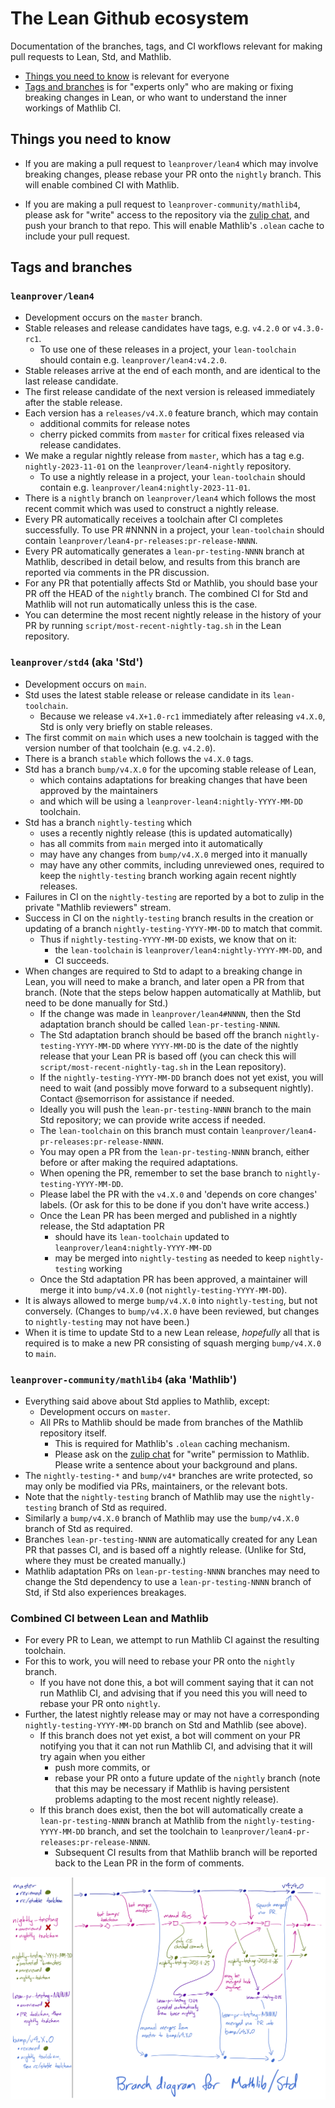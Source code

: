 # The Lean Github ecosystem

Documentation of the branches, tags, and CI workflows relevant for making pull requests to Lean, Std, and
Mathlib.

* [Things you need to know](#things-you-need-to-know) is relevant for everyone
* [Tags and branches](#tags-and-branches) is for "experts only" who are making or fixing
  breaking changes in Lean, or who want to understand the inner workings of Mathlib CI.

## Things you need to know

* If you are making a pull request to `leanprover/lean4` which may involve breaking changes,
  please rebase your PR onto the `nightly` branch. This will enable combined CI with Mathlib.

* If you are making a pull request to `leanprover-community/mathlib4`,
  please ask for "write" access to the repository via the [zulip chat](https://leanprover.zulipchat.com/#narrow/stream/287929-mathlib4/topic/github.20permission), and push your branch to that repo.
  This will enable Mathlib's `.olean` cache to include your pull request.

## Tags and branches

### `leanprover/lean4`

* Development occurs on the `master` branch.
* Stable releases and release candidates have tags, e.g. `v4.2.0` or `v4.3.0-rc1`.
  * To use one of these releases in a project, your `lean-toolchain` should contain e.g. `leanprover/lean4:v4.2.0`.
* Stable releases arrive at the end of each month, and are identical to the last release candidate.
* The first release candidate of the next version is released immediately after the stable release.
* Each version has a `releases/v4.X.0` feature branch, which may contain
  * additional commits for release notes
  * cherry picked commits from `master` for critical fixes released via release candidates.
* We make a regular nightly release from `master`, which has a tag e.g. `nightly-2023-11-01` on the
  `leanprover/lean4-nightly` repository.
  * To use a nightly release in a project, your `lean-toolchain` should contain e.g. `leanprover/lean4:nightly-2023-11-01`.
* There is a `nightly` branch on `leanprover/lean4` which follows the most recent commit which was
  used to construct a nightly release.
* Every PR automatically receives a toolchain after CI completes successfully.
  To use PR #NNNN in a project, your `lean-toolchain` should contain
  `leanprover/lean4-pr-releases:pr-release-NNNN`.
* Every PR automatically generates a `lean-pr-testing-NNNN` branch at Mathlib,
  described in detail below, and results from this branch are reported via comments
  in the PR discussion.
* For any PR that potentially affects Std or Mathlib, you should base your PR off the HEAD of the `nightly` branch.
  The combined CI for Std and Mathlib will not run automatically unless this is the case.
* You can determine the most recent nightly release in the history of your PR by running
  `script/most-recent-nightly-tag.sh` in the Lean repository.

### `leanprover/std4` (aka 'Std')

* Development occurs on `main`.
* Std uses the latest stable release or release candidate in its `lean-toolchain`.
  * Because we release `v4.X+1.0-rc1` immediately after releasing `v4.X.0`,
    Std is only very briefly on stable releases.
* The first commit on `main` which uses a new toolchain is tagged with the version number of that
  toolchain (e.g. `v4.2.0`).
* There is a branch `stable` which follows the `v4.X.0` tags.
* Std has a branch `bump/v4.X.0` for the upcoming stable release of Lean,
  * which contains adaptations for breaking changes that have been approved by the maintainers
  * and which will be using a `leanprover-lean4:nightly-YYYY-MM-DD` toolchain.
* Std has a branch `nightly-testing` which
  * uses a recently nightly release (this is updated automatically)
  * has all commits from `main` merged into it automatically
  * may have any changes from `bump/v4.X.0` merged into it manually
  * may have any other commits, including unreviewed ones, required to keep the `nightly-testing`
    branch working again recent nightly releases.
* Failures in CI on the `nightly-testing` are reported by a bot to zulip in the private
  "Mathlib reviewers" stream.
* Success in CI on the `nightly-testing` branch results in the creation or updating of a branch
  `nightly-testing-YYYY-MM-DD` to match that commit.
  * Thus if `nightly-testing-YYYY-MM-DD` exists, we know that on it:
    * the `lean-toolchain` is `leanprover/lean4:nightly-YYYY-MM-DD`, and
    * CI succeeds.
* When changes are required to Std to adapt to a breaking change in Lean,
  you will need to make a branch, and later open a PR from that branch.
  (Note that the steps below happen automatically at Mathlib,
  but need to be done manually for Std.)
  * If the change was made in `leanprover/lean4#NNNN`,
    then the Std adaptation branch should be called `lean-pr-testing-NNNN`.
  * The Std adaptation branch should be based off the branch `nightly-testing-YYYY-MM-DD`
    where `YYYY-MM-DD` is the date of the nightly release that your Lean PR is based off
    (you can check this will `script/most-recent-nightly-tag.sh` in the Lean repository).
  * If the `nightly-testing-YYYY-MM-DD` branch does not yet exist, you will need to wait
    (and possibly move forward to a subsequent nightly).
    Contact @semorrison for assistance if needed.
  * Ideally you will push the `lean-pr-testing-NNNN` branch to the main Std repository;
    we can provide write access if needed.
  * The `lean-toolchain` on this branch must contain `leanprover/lean4-pr-releases:pr-release-NNNN`.
  * You may open a PR from the `lean-pr-testing-NNNN` branch, either before or after
    making the required adaptations.
  * When opening the PR, remember to set the base branch to `nightly-testing-YYYY-MM-DD`.
  * Please label the PR with the `v4.X.0` and 'depends on core changes' labels.
    (Or ask for this to be done if you don't have write access.)
  * Once the Lean PR has been merged and published in a nightly release, the Std adaptation PR
    * should have its `lean-toolchain` updated to `leanprover/lean4:nightly-YYYY-MM-DD`
    * may be merged into `nightly-testing` as needed to keep `nightly-testing` working
  * Once the Std adaptation PR has been approved,
    a maintainer will merge it into `bump/v4.X.0` (not `nightly-testing-YYYY-MM-DD`).
* It is always allowed to merge `bump/v4.X.0` into `nightly-testing`, but not conversely.
  (Changes to `bump/v4.X.0` have been reviewed, but changes to `nightly-testing` may not have been.)
* When it is time to update Std to a new Lean release,
  *hopefully* all that is required is to make a new PR
  consisting of squash merging `bump/v4.X.0` to `main`.

### `leanprover-community/mathlib4` (aka 'Mathlib')

* Everything said above about Std applies to Mathlib, except:
  * Development occurs on `master`.
  * All PRs to Mathlib should be made from branches of the Mathlib repository itself.
    * This is required for Mathlib's `.olean` caching mechanism.
    * Please ask on the [zulip chat](https://leanprover.zulipchat.com/#narrow/stream/287929-mathlib4/topic/github.20permission) for "write" permission to Mathlib.
      Please write a sentence about your background and plans.
* The `nightly-testing-*` and `bump/v4*` branches are write protected,
  so may only be modified via PRs, maintainers, or the relevant bots.
* Note that the `nightly-testing` branch of Mathlib may use the `nightly-testing` branch of Std as required.
* Similarly a `bump/v4.X.0` branch of Mathlib may use the `bump/v4.X.0` branch of Std as required.
* Branches `lean-pr-testing-NNNN` are automatically created for any Lean PR that passes CI,
  and is based off a nightly release. (Unlike for Std, where they must be created manually.)
* Mathlib adaptation PRs on `lean-pr-testing-NNNN` branches may need to change the Std dependency
  to use a `lean-pr-testing-NNNN` branch of Std, if Std also experiences breakages.

### Combined CI between Lean and Mathlib

* For every PR to Lean, we attempt to run Mathlib CI against the resulting toolchain.
* For this to work, you will need to rebase your PR onto the `nightly` branch.
  * If you have not done this, a bot will comment saying that it can not run Mathlib CI,
    and advising that if you need this you will need to rebase your PR onto `nightly`.
* Further, the latest nightly release may or may not have a corresponding
  `nightly-testing-YYYY-MM-DD` branch on Std and Mathlib (see above).
  * If this branch does not yet exist, a bot will comment on your PR notifying you
    that it can not run Mathlib CI, and advising that it will try again when you either
    * push more commits, or
    * rebase your PR onto a future update of the `nightly` branch
      (note that this may be necessary if Mathlib is having persistent problems adapting
      to the most recent nightly release).
  * If this branch does exist, then the bot will automatically create a
    `lean-pr-testing-NNNN` branch at Mathlib from the `nightly-testing-YYYY-MM-DD` branch,
    and set the toolchain to `leanprover/lean4-pr-releases:pr-release-NNNN`.
    * Subsequent CI results from that Mathlib branch will be reported back to the Lean PR
      in the form of comments.

![Overview of branches at Mathlib/Std](img/tags_and_branches.png)